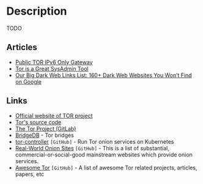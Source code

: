 # Description

TODO


## Articles

- [Public TOR IPv6 Only Gateway](https://blog.shamm.as/posts/2021-01-18-public_tor_ipv6_gateway/)
- [Tor is a Great SysAdmin Tool](https://www.jamieweb.net/blog/tor-is-a-great-sysadmin-tool/)
- [Our Big Dark Web Links List: 160+ Dark Web Websites You Won’t Find on Google](https://www.webhostingsecretrevealed.net/blog/security/dark-web-websites-onion-links/)


## Links

- [Official website of TOR project](https://torproject.org)
- [Tor's source code](https://gitweb.torproject.org/tor.git)
- [The Tor Project (GitLab)](https://gitlab.torproject.org/tpo)
- [BridgeDB](https://bridges.torproject.org/) - Tor bridges
- [tor-controller](https://github.com/kragniz/tor-controller) `[GitHub]` - Run Tor onion services on Kubernetes
- [Real-World Onion Sites](https://github.com/alecmuffett/real-world-onion-sites) `[GitHub]` - This is a list of substantial, commercial-or-social-good mainstream websites which provide onion services.
- [Awesome Tor](https://github.com/ajvb/awesome-tor) `[GitHub]` -  A list of awesome Tor related projects, articles, papers, etc

